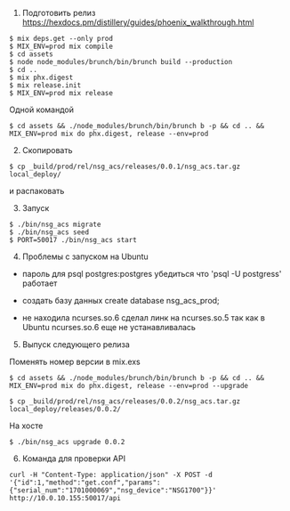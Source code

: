 1. Подготовить релиз
https://hexdocs.pm/distillery/guides/phoenix_walkthrough.html
```
$ mix deps.get --only prod
$ MIX_ENV=prod mix compile
$ cd assets
$ node node_modules/brunch/bin/brunch build --production
$ cd ..
$ mix phx.digest
$ mix release.init
$ MIX_ENV=prod mix release
```

Одной командой
```
$ cd assets && ./node_modules/brunch/bin/brunch b -p && cd .. && MIX_ENV=prod mix do phx.digest, release --env=prod
```

2. Скопировать
```
$ cp _build/prod/rel/nsg_acs/releases/0.0.1/nsg_acs.tar.gz local_deploy/
```
и распаковать

3. Запуск

```
$ ./bin/nsg_acs migrate
$ ./bin/nsg_acs seed
$ PORT=50017 ./bin/nsg_acs start
```


4. Проблемы с запуском на Ubuntu
  - пароль для psql postgres:postgres
  убедиться что 'psql -U postgress' работает

  - создать базу данных
  create database nsg_acs_prod;

  - не находила ncurses.so.6
  сделал линк на ncurses.so.5 так как в Ubuntu ncurses.so.6 еще не устанавливалась


5. Выпуск следующего релиза

  Поменять номер версии в mix.exs

```
$ cd assets && ./node_modules/brunch/bin/brunch b -p && cd .. && MIX_ENV=prod mix do phx.digest, release --env=prod --upgrade

$ cp _build/prod/rel/nsg_acs/releases/0.0.2/nsg_acs.tar.gz local_deploy/releases/0.0.2/
```

На хосте
```
$ ./bin/nsg_acs upgrade 0.0.2
```

6. Команда для проверки API
```
curl -H "Content-Type: application/json" -X POST -d '{"id":1,"method":"get.conf","params":{"serial_num":"1701000069","nsg_device":"NSG1700"}}' http://10.0.10.155:50017/api
```
